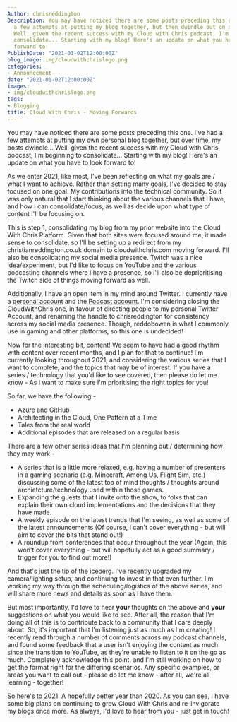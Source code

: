 ```yaml
---
Author: chrisreddington
Description: You may have noticed there are some posts preceding this one. I've had
  a few attempts at putting my blog together, but then dwindle out on my cadence...
  Well, given the recent success with my Cloud with Chris podcast, I'm beginning to
  consolidate... Starting with my blog! Here's an update on what you have to look
  forward to!
PublishDate: "2021-01-02T12:00:00Z"
blog_image: img/cloudwithchrislogo.png
categories:
- Announcement
date: "2021-01-02T12:00:00Z"
images:
- img/cloudwithchrislogo.png
tags:
- Blogging
title: Cloud With Chris - Moving Forwards
---
```


You may have noticed there are some posts preceding this one. I've had a few attempts at putting my own personal blog together, but over time, my posts dwindle... Well, given the recent success with my Cloud with Chris podcast, I'm beginning to consolidate... Starting with my blog! Here's an update on what you have to look forward to!

As we enter 2021, like most, I've been reflecting on what my goals are / what I want to achieve. Rather than setting many goals, I've decided to stay focused on one goal. My contributions into the technical community. So it was only natural that I start thinking about the various channels that I have, and how I can consolidate/focus, as well as decide upon what type of content I'll be focusing on.

This is step 1, consolidating my blog from my prior website into the Cloud With Chris Platform. Given that both sites were focused around me, it made sense to consolidate, so I'll be setting up a redirect from my christianreddington.co.uk domain to cloudwithchris.com moving forward. I'll also be consolidating my social media presence. Twitch was a nice idea/experiment, but I'd like to focus on YouTube and the various podcasting channels where I have a presence, so i'll also be deprioritising the Twitch side of things moving forward as well.

Additionally, I have an open item in my mind around Twitter. I currently have a [personal account](https://twitter.com/reddobowen) and the [Podcast account](https://twitter.com/CloudWithChris). I'm considering closing the CloudWithChris one, in favour of directing people to my personal Twitter Account, and renaming the handle to chrisreddington for consistency across my social media presence. Though, reddobowen is what I commonly use in gaming and other platforms, so this one is undecided!

Now for the interesting bit, content! We seem to have had a good rhythm with content over recent months, and I plan for that to continue! I'm currently looking throughout 2021, and considering the various series that I want to complete, and the topics that may be of interest. If you have a series / technology that you'd like to see covered, then please do let me know - As I want to make sure I'm prioritising the right topics for you!

So far, we have the following -
* Azure and GitHub
* Architecting in the Cloud, One Pattern at a Time
* Tales from the real world
* Additional episodes that are released on a regular basis

There are a few other series ideas that I'm planning out / determining how they may work -
* A series that is a little more relaxed, e.g. having a number of presenters in a gaming scenario (e.g. Minecraft, Among Us, Flight Sim, etc.) discussing some of the latest top of mind thoughts / thoughts around archietcture/technology used within those games.
* Expanding the guests that I invite onto the show, to folks that can explain their own cloud implementations and the decisions that they have made.
* A weekly episode on the latest trends that I'm seeing, as well as some of the latest announcements (Of course, I can't cover everything - but will aim to cover the bits that stand out!)
* A roundup from conferences that occur throughout the year (Again, this won't cover everything - but will hopefully act as a good summary / trigger for you to find out more!)

And that's just the tip of the iceberg. I've recently upgraded my camera/lighting setup, and continuing to invest in that even further. I'm working my way through the scheduling/logistics of the above series, and will share more news and details as soon as I have them.

But most importantly, I'd love to hear **your** thoughts on the above and **your** suggestions on what you would like to see. After all, the reason that I'm doing all of this is to contribute back to a community that I care deeply about. So, it's important that I'm listening just as much as I'm creating! I recently read through a number of comments across my podcast channels, and found some feedback that a user isn't enjoying the content as much since the transition to YouTube, as they're unable to listen to it on the go as much. Completely acknowledge this point, and I'm still working on how to get the format right for the differing scenarios. Any specific examples, or areas you want to call out - please do let me know - after all, we're all learning - together!

So here's to 2021. A hopefully better year than 2020. As you can see, I have some big plans on continuing to grow Cloud With Chris and re-invigorate my blogs once more. As always, I'd love to hear from you - just get in touch!